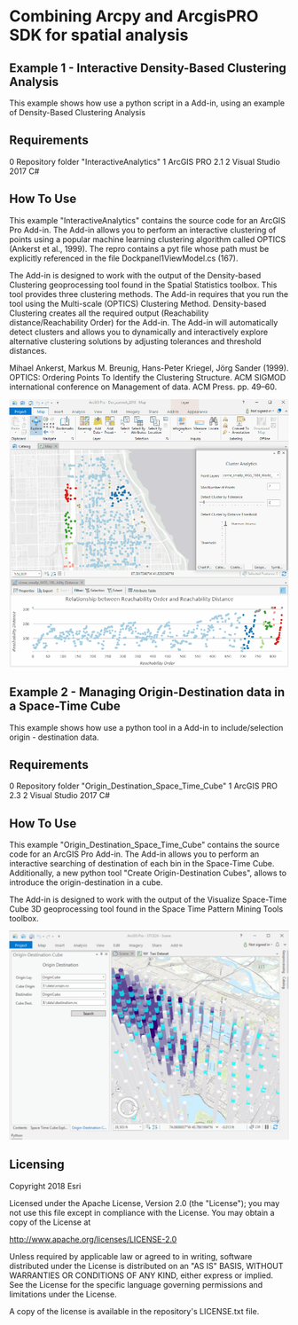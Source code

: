 # Combining Arcpy and ArcgisPRO SDK for spatial analysis

## Example 1 - Interactive Density-Based Clustering Analysis

This example shows how use a python script in a Add-in, using an example of Density-Based Clustering Analysis

## Requirements
0 Repository folder "InteractiveAnalytics"
1 ArcGIS PRO 2.1
2 Visual Studio 2017 C#

## How To Use
This example "InteractiveAnalytics"  contains the source code for an ArcGIS Pro Add-in.  The Add-in allows you to perform an interactive clustering of points using a popular machine learning clustering algorithm called OPTICS (Ankerst et al., 1999).  The repro contains a pyt file whose path must be explicitly referenced in the file Dockpanel1ViewModel.cs (167).  

The Add-in is designed to work with the output of the Density-based Clustering geoprocessing tool found in the Spatial Statistics toolbox.  This tool provides three clustering methods.  The Add-in requires that you run the tool using the Multi-scale (OPTICS) Clustering Method.   Density-based Clustering creates all the required output (Reachability distance/Reachability Order) for the Add-in. The Add-in will automatically detect clusters and allows you to dynamically and interactively explore alternative clustering solutions by adjusting tolerances and threshold distances.

Mihael Ankerst, Markus M. Breunig, Hans-Peter Kriegel, Jörg Sander (1999). OPTICS: Ordering Points To Identify the Clustering Structure. ACM SIGMOD international conference on Management of data. ACM Press. pp. 49–60.

 ![alt text](https://github.com/ArcGIS/ExampleDotNetAndPythonForAnalytics/blob/master/addin.gif) 

## Example 2 - Managing Origin-Destination data in a Space-Time Cube 

This example shows how use a python tool in a Add-in to include/selection origin - destination data.

## Requirements
0 Repository folder "Origin_Destination_Space_Time_Cube"
1 ArcGIS PRO 2.3
2 Visual Studio 2017 C#

## How To Use
This example "Origin_Destination_Space_Time_Cube"  contains the source code for an ArcGIS Pro Add-in.  The Add-in allows you to perform an interactive searching of destination of each bin in the Space-Time Cube. Additionally, a new python tool "Create Origin-Destination Cubes", allows to introduce the origin-destination in a cube.

The Add-in is designed to work with the output of the Visualize Space-Time Cube 3D geoprocessing tool found in the Space Time Pattern Mining Tools toolbox.

 ![alt text](https://github.com/ArcGIS/ExampleDotNetAndPythonForAnalytics/blob/master/OD_STC.PNG) 

## Licensing
Copyright 2018 Esri

Licensed under the Apache License, Version 2.0 (the "License"); you may not use this file except in compliance with the License. You may obtain a copy of the License at

http://www.apache.org/licenses/LICENSE-2.0

Unless required by applicable law or agreed to in writing, software distributed under the License is distributed on an "AS IS" BASIS, WITHOUT WARRANTIES OR CONDITIONS OF ANY KIND, either express or implied. See the License for the specific language governing permissions and limitations under the License.

A copy of the license is available in the repository's LICENSE.txt file.


